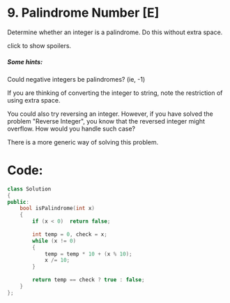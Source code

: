 # 9. Palindrome Number [E]
Determine whether an integer is a palindrome. Do this without extra space.

click to show spoilers.

##### Some hints:
Could negative integers be palindromes? (ie, -1)

If you are thinking of converting the integer to string, note the restriction of using extra space.

You could also try reversing an integer. However, if you have solved the problem "Reverse Integer", you know that the reversed integer might overflow. How would you handle such case?

There is a more generic way of solving this problem.

# Code:
```c++
class Solution 
{
public:
    bool isPalindrome(int x) 
    {
        if (x < 0)  return false;
        
        int temp = 0, check = x;
        while (x != 0)
        {
            temp = temp * 10 + (x % 10);
            x /= 10;
        }
        
        return temp == check ? true : false;
    }
};
```

